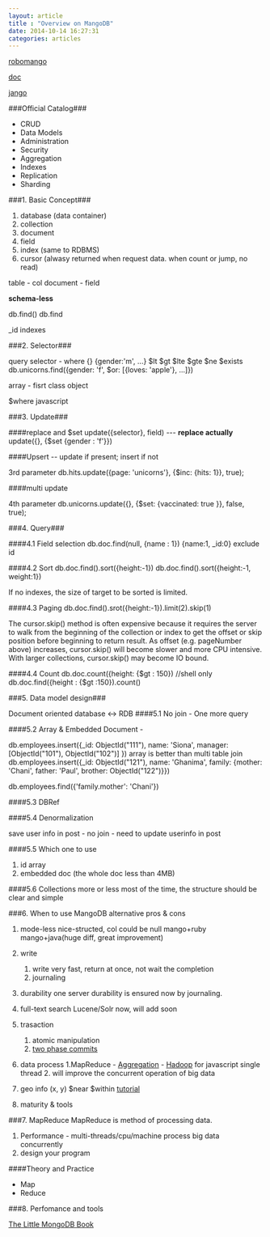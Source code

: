```yaml
---
layout: article
title : "Overview on MangoDB"
date: 2014-10-14 16:27:31
categories: articles
---
```


[robomango](https://github.com/paralect/robomongo)

[doc](http://docs.mongodb.org/manual)

[jango](http://jongo.org/)

###Official Catalog###
- CRUD
- Data Models
- Administration
- Security
- Aggregation
- Indexes
- Replication
- Sharding

###1. Basic Concept###
1. database (data container)
2. collection
3. document
4. field
5. index (same to RDBMS)
6. cursor (alwasy returned when request data. when count or jump, no read)

table - col
document - field

**schema-less**

db.find() db.find

_id indexes

###2. Selector###

query selector  - where
{}
{gender:'m', ...}
$lt $gt $lte $gte $ne $exists
db.unicorns.find({gender: 'f', $or: [{loves: 'apple'}, ...]})

array - fisrt class object

$where javascript

###3. Update###

####replace and $set
update({selector}, field) --- **replace actually**
update({}, {$set {gender : 'f'}})

####Upsert -- update if present; insert if not

3rd parameter
db.hits.update({page: 'unicorns'}, {$inc: {hits: 1}}, true);

####multi update

4th parameter
db.unicorns.update({}, {$set: {vaccinated: true }}, false, true);


###4. Query###

####4.1 Field selection
db.doc.find(null, {name : 1})
{name:1, _id:0} exclude id

####4.2 Sort
db.doc.find().sort({height:-1})
db.doc.find().sort({height:-1, weight:1})

If no indexes, the size of target to be sorted is limited.

####4.3 Paging
db.doc.find().srot({height:-1}).limit(2).skip(1)

The cursor.skip() method is often expensive because it requires the server to walk from the beginning of the collection or index to get the offset or skip position before beginning to return result. As offset (e.g. pageNumber above) increases, cursor.skip() will become slower and more CPU intensive. With larger collections, cursor.skip() may become IO bound.

####4.4 Count
db.doc.count({height: {$gt : 150}) //shell only
db.doc.find({height : {$gt :150}).count()

###5. Data model design###

Document oriented database <-> RDB
####5.1 No join - One more query

####5.2 Array & Embedded Document -

db.employees.insert({_id: ObjectId("111"), name: 'Siona', manager: [ObjectId("101"), ObjectId("102")] })
array is better than multi table join
db.employees.insert({_id: ObjectId("121"), name: 'Ghanima', family: {mother: 'Chani', father: 'Paul', brother: ObjectId("122")}})

db.employees.find({'family.mother': 'Chani'})

####5.3 DBRef

####5.4 Denormalization

save user info in post - no join - need to update userinfo in post

####5.5 Which one to use

1. id array
2. embedded doc (the whole doc less than 4MB)

####5.6 Collections more or less
most of the time, the structure should be clear and simple

###6. When to use MangoDB
alternative pros & cons

1. mode-less
nice-structed, col could be null
mango+ruby mango+java(huge diff, great improvement)
2. write
	1. write very fast, return at once, not wait the completion
	2. journaling
3. durability
	one server durability is ensured now by journaling.
4. full-text search
	Lucene/Solr now, will add soon
5. trasaction
	1. atomic manipulation
	2. [two phase commits](http://docs.mongodb.org/manual/tutorial/perform-two-phase-commits/)
6. data process
	1.MapReduce - [Aggregation](http://docs.mongodb.org/manual/aggregation/) - [Hadoop](https://github.com/mongodb/mongo-hadoop) for javascript single thread
	2. will improve the concurrent operation of big data
7. geo info
	(x, y)
	$near $within
	[tutorial](http://tutorial.mongly.com/geo/index)

8. maturity & tools

###7. MapReduce
MapReduce is method of processing data.
1. Performance - multi-threads/cpu/machine process big data concurrently
2. design your program

####Theory and Practice
- Map
- Reduce



###8. Perfomance and tools


[The Little MongoDB Book](https://github.com/justinyhuang/the-little-mongodb-book-cn/blob/master/mongodb.md)
